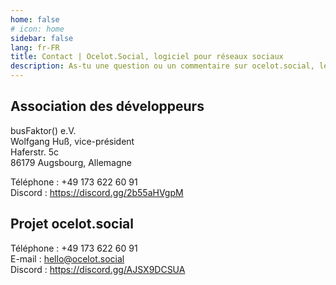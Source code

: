 ```yaml
---
home: false
# icon: home
sidebar: false
lang: fr-FR
title: Contact | Ocelot.Social, logiciel pour réseaux sociaux
description: As-tu une question ou un commentaire sur ocelot.social, le logiciel libre et open source pour les réseaux sociaux ? Contactes-nous pour obtenir de l'aide !
---
```


## Association des développeurs

busFaktor() e.V.  
Wolfgang Huß, vice-président  
Haferstr. 5c  
86179 Augsbourg, Allemagne

Téléphone : +49 173 622 60 91  
Discord : <https://discord.gg/2b55aHVgpM>

## Projet ocelot.social

Téléphone : +49 173 622 60 91  
E-mail : <hello@ocelot.social>  
Discord : <https://discord.gg/AJSX9DCSUA>

